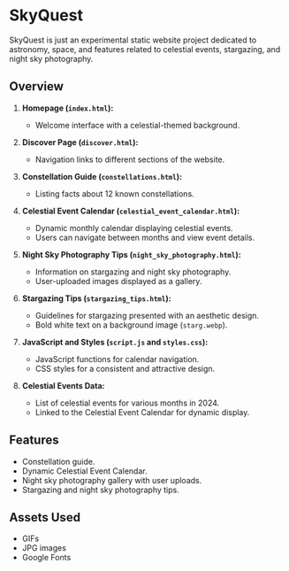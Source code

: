 # SkyQuest

SkyQuest is just an experimental static website project dedicated to astronomy, space, and features related to celestial events, stargazing, and night sky photography.

## Overview

1. **Homepage (`index.html`):**
   - Welcome interface with a celestial-themed background.

2. **Discover Page (`discover.html`):**
   - Navigation links to different sections of the website.

3. **Constellation Guide (`constellations.html`):**
   - Listing facts about 12 known constellations.

4. **Celestial Event Calendar (`celestial_event_calendar.html`):**
   - Dynamic monthly calendar displaying celestial events.
   - Users can navigate between months and view event details.

5. **Night Sky Photography Tips (`night_sky_photography.html`):**
   - Information on stargazing and night sky photography.
   - User-uploaded images displayed as a gallery.

6. **Stargazing Tips (`stargazing_tips.html`):**
   - Guidelines for stargazing presented with an aesthetic design.
   - Bold white text on a background image (`starg.webp`).

7. **JavaScript and Styles (`script.js` and `styles.css`):**
   - JavaScript functions for calendar navigation.
   - CSS styles for a consistent and attractive design.

8. **Celestial Events Data:**
   - List of celestial events for various months in 2024.
   - Linked to the Celestial Event Calendar for dynamic display.

## Features

- Constellation guide.
- Dynamic Celestial Event Calendar.
- Night sky photography gallery with user uploads.
- Stargazing and night sky photography tips.

## Assets Used

- GIFs
- JPG images
- Google Fonts
